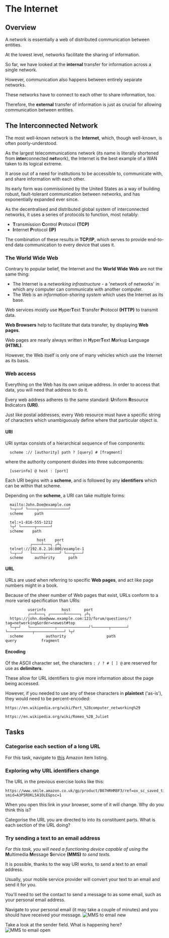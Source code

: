 # The Internet

## Overview
A network is essentially a web of distributed communication between entities.

At the lowest level, networks facilitate the sharing of information.

So far, we have looked at the **internal** transfer for information across a single network.

However, communication also happens between entirely separate networks.

These networks have to connect to each other to share information, too.

Therefore, the **external** transfer of information is just as crucial for allowing communication between entities.

## The Interconnected Network
The most well-known network is the **Internet**, which, though well-known, is often poorly-understood.

As the largest telecommunications network (its name is literally shortened from **inter**connected **net**work), the Internet is the best example of a WAN taken to its logical extreme.

It arose out of a need for institutions to be accessible to, communicate with, and share information with each other.

Its early form was commissioned by the United States as a way of building robust, fault-tolerant communication between networks, and has exponentially expanded ever since.

As the decentralised and distributed global system of interconnected networks, it uses a series of protocols to function, most notably:
 - **T**ransmission **C**ontrol **P**rotocol **(TCP)** 
 - **I**nternet **P**rotocol **(IP)**
 
 The combination of these results in **TCP/IP**, which serves to provide end-to-end data communication to every device that uses it.

### The World Wide Web
Contrary to popular belief, the Internet and the **World Wide Web** are not the same thing:
 - The Internet is a *networking infrastructure* - a 'network of networks' in which any computer can communicate with another computer.
 - The Web is an *information-sharing system* which uses the Internet as its base.

Web services mostly use **H**yper**T**ext **T**ransfer **P**rotocol **(HTTP)** to transmit data.

**Web Browsers** help to facilitate that data transfer, by displaying **Web pages**.

Web pages are nearly always written in **H**yper**T**ext **M**arkup **L**anguage **(HTML)**.

However, the Web itself is only one of many vehicles which use the Internet as its basis.

### Web access
Everything on the Web has its own unique address. In order to access that data, you will need that address to do it.

Every web address adheres to the same standard: **U**niform **R**esource **I**ndicators **(URI)**.

Just like postal addresses, every Web resource must have a specific string of characters which unambiguously define where that particular object is.

#### URI
URI syntax consists of a hierarchical sequence of five components:
```text
  scheme :// [authority] path ? [query] # [fragment]
```
where the authority component divides into three subcomponents:
```text
  [userinfo] @ host : [port]
```
Each URI begins with a **scheme**, and is followed by any **identifiers** which can be within that scheme.

Depending on the **scheme**, a URI can take multiple forms:
```text
  mailto:John.Doe@example.com
  └─┬──┘ └────┬─────────────┘
  scheme     path
```
```text
  tel:+1-816-555-1212
  └┬┘ └──────┬──────┘
  scheme    path
```
```text
              host    port
           ┌────┴───┐ ┌┴┐
  telnet://192.0.2.16:800/example-1
  └─┬──┘   └─────┬──────┘ └───┬───┘
  scheme     authority      path
```

#### URL
URLs are used when referring to specific **Web pages**, and act like page numbers might in a book.

Because of the sheer number of Web pages that exist, URLs conform to a more varied specification than URIs:
```text
          userinfo       host      port
          ┌──┴───┐ ┌──────┴──────┐ ┌┴┐
  https://john.doe@www.example.com:123/forum/questions/?tag=networking&order=newest#top
  └─┬─┘   └───────────┬──────────────┘└───────┬───────┘ └───────────┬─────────────┘ └┬┘
  scheme          authority                  path                 query           fragment
```

#### Encoding
Of the ASCII character set, the characters `: / ? # [ ] @` are reserved for use as **delimiters**.

These allow for URL identifiers to give more information about the page being accessed.

However, if you needed to use any of these characters in **plaintext** ('as-is'), they would need to be percent-encoded:

```text
https://en.wikipedia.org/wiki/Port_%28computer_networking%29
```

```text
https://en.wikipedia.org/wiki/Romeo_%2B_Juliet
```

## Tasks

### Categorise each section of a long URL
For this task, navigate to [this](https://www.smile.amazon.co.uk/gp/product/B07HRHM8F3/ref=ox_sc_saved_title_1?smid=A3P5ROKL5A1OLE&psc=1) Amazon item listing.


### Exploring why URL identifiers change 
The URL in the previous exercise looks like this:
```text
https://www.smile.amazon.co.uk/gp/product/B07HRHM8F3/ref=ox_sc_saved_title_1?smid=A3P5ROKL5A1OLE&psc=1
```
When you open this link in your browser, some of it will change. Why do you think this is?

Categorise the URL you are directed to into its constituent parts. What is each section of the URL doing? 

### Try sending a text to an email address
*For this task, you will need a functioning device capable of using the* **M**ultimedia **M**essage **S**ervice **(MMS)** *to send texts.*

It is possible, thanks to the way URI works, to send a text to an email address.

Usually, your mobile service provider will convert your text to an email and send it for you.

You'll need to set the contact to send a message to as some email, such as your personal email address.

Navigate to your personal email (it may take a couple of minutes) and you should have received your message.
![MMS to email new](https://i.imgur.com/B14sMMj.png)

Take a look at the sender field. What is happening here?
![MMS to email open](https://i.imgur.com/035MlFw.png)